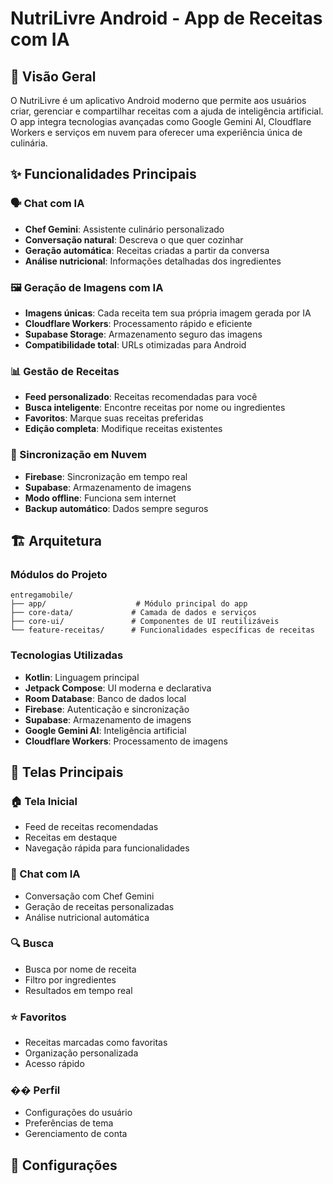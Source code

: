 # NutriLivre Android - App de Receitas com IA

## 📱 Visão Geral

O NutriLivre é um aplicativo Android moderno que permite aos usuários criar, gerenciar e compartilhar receitas com a ajuda de inteligência artificial. O app integra tecnologias avançadas como Google Gemini AI, Cloudflare Workers e serviços em nuvem para oferecer uma experiência única de culinária.

## ✨ Funcionalidades Principais

### 🗣️ Chat com IA
- **Chef Gemini**: Assistente culinário personalizado
- **Conversação natural**: Descreva o que quer cozinhar
- **Geração automática**: Receitas criadas a partir da conversa
- **Análise nutricional**: Informações detalhadas dos ingredientes

### 🖼️ Geração de Imagens com IA
- **Imagens únicas**: Cada receita tem sua própria imagem gerada por IA
- **Cloudflare Workers**: Processamento rápido e eficiente
- **Supabase Storage**: Armazenamento seguro das imagens
- **Compatibilidade total**: URLs otimizadas para Android

### 📊 Gestão de Receitas
- **Feed personalizado**: Receitas recomendadas para você
- **Busca inteligente**: Encontre receitas por nome ou ingredientes
- **Favoritos**: Marque suas receitas preferidas
- **Edição completa**: Modifique receitas existentes

### 🔄 Sincronização em Nuvem
- **Firebase**: Sincronização em tempo real
- **Supabase**: Armazenamento de imagens
- **Modo offline**: Funciona sem internet
- **Backup automático**: Dados sempre seguros

## 🏗️ Arquitetura

### Módulos do Projeto
```
entregamobile/
├── app/                    # Módulo principal do app
├── core-data/             # Camada de dados e serviços
├── core-ui/               # Componentes de UI reutilizáveis
└── feature-receitas/      # Funcionalidades específicas de receitas
```

### Tecnologias Utilizadas
- **Kotlin**: Linguagem principal
- **Jetpack Compose**: UI moderna e declarativa
- **Room Database**: Banco de dados local
- **Firebase**: Autenticação e sincronização
- **Supabase**: Armazenamento de imagens
- **Google Gemini AI**: Inteligência artificial
- **Cloudflare Workers**: Processamento de imagens


## 📱 Telas Principais

### 🏠 Tela Inicial
- Feed de receitas recomendadas
- Receitas em destaque
- Navegação rápida para funcionalidades

### 💬 Chat com IA
- Conversação com Chef Gemini
- Geração de receitas personalizadas
- Análise nutricional automática

### 🔍 Busca
- Busca por nome de receita
- Filtro por ingredientes
- Resultados em tempo real

### ⭐ Favoritos
- Receitas marcadas como favoritas
- Organização personalizada
- Acesso rápido

### �� Perfil
- Configurações do usuário
- Preferências de tema
- Gerenciamento de conta

## 🔧 Configurações
